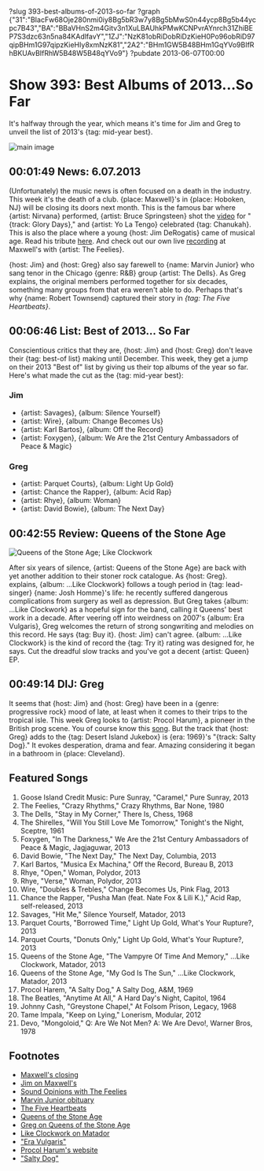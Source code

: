 ?slug 393-best-albums-of-2013-so-far
?graph {"31":"BIacFw68Oje280nmi0iy8Bg5bR3w7y8Bg5bMwS0n44ycp8Bg5b44ycpc7B43","BA":"BBaVHnS2m4Gitv3n1XuLBAUhkPMwKCNPvrAYnrch31ZhiBEP7S3dzc63n5na84KAdlfavY","1ZJ":"NzK81obRiDobRiDzKieH0Po96obRiD97qipBHm1G97qipzKieHIy8xmNzK81","2A2":"BHm1GW5B48BHm1GqYVo9BIfRhBKUAvBIfRhW5B48W5B48qYVo9"}
?pubdate 2013-06-07T00:00

# Show 393: Best Albums of 2013...So Far
It's halfway through the year, which means it's time for Jim and Greg to unveil the list of 2013's {tag: mid-year best}. 

![main image](https://static.soundopinions.org/images/2013/bestof2013sofar.jpg)

## 00:01:49 News: 6.07.2013
(Unfortunately) the music news is often focused on a death in the industry. This week it's the death of a club. {place: Maxwell}'s in {place: Hoboken, NJ} will be closing its doors next month. This is the famous bar where {artist: Nirvana} performed, {artist: Bruce Springsteen} shot the [video](http://www.youtube.com/watch?v=6vQpW9XRiyM) for "{track: Glory Days}," and {artist: Yo La Tengo} celebrated {tag: Chanukah}. This is also the place where a young {host: Jim DeRogatis} came of musical age. Read his tribute [here](http://www.wbez.org/blogs/jim-derogatis/2013-06/rip-maxwell%e2%80%99s-requiem-rock-club-107531). And check out our own live [recording](http://www.soundopinions.org/show/138) at Maxwell's with {artist: The Feelies}.

{host: Jim} and {host: Greg} also say farewell to {name: Marvin Junior} who sang tenor in the Chicago {genre: R&B} group {artist: The Dells}. As Greg explains, the original members performed together for six decades, something many groups from that era weren't able to do. Perhaps that's why {name: Robert Townsend} captured their story in *{tag: The Five Heartbeats}*.

## 00:06:46 List: Best of 2013... So Far
Conscientious critics that they are, {host: Jim} and {host: Greg} don't leave their {tag: best-of list} making until December. This week, they get a jump on their 2013 "Best of" list by giving us their top albums of the year so far. Here's what made the cut as the {tag: mid-year best}:

### Jim 
- {artist: Savages}, {album: Silence Yourself}
- {artist: Wire}, {album: Change Becomes Us}
- {artist: Karl Bartos}, {album: Off the Record}
- {artist: Foxygen}, {album: We Are the 21st Century Ambassadors of Peace & Magic}

### Greg
- {artist: Parquet Courts}, {album: Light Up Gold}
- {artist: Chance the Rapper}, {album: Acid Rap}
- {artist: Rhye}, {album: Woman}
- {artist: David Bowie}, {album: The Next Day}

## 00:42:55 Review: Queens of the Stone Age

![Queens of the Stone Age; Like Clockwork](https://static.soundopinions.org/assets/393/1ZJ0.jpg "https://itunes.apple.com/us/album/...like-clockwork/id630719740?uo=4")

After six years of silence, {artist: Queens of the Stone Age} are back with yet another addition to their stoner rock catalogue. As {host: Greg}. explains, {album: ...Like Clockwork} follows a tough period in {tag: lead-singer} {name: Josh Homme}'s life: he recently suffered dangerous complications from surgery as well as depression. But Greg takes {album: ...Like Clockwork} as a hopeful sign for the band, calling it Queens' best work in a decade. After veering off into weirdness on 2007's {album: Era Vulgaris}, Greg welcomes the return of strong songwriting and melodies on this record. He says {tag: Buy it}. {host: Jim} can't agree. {album: ...Like Clockwork} is the kind of record the {tag: Try it} rating was designed for, he says. Cut the dreadful slow tracks and you've got a decent {artist: Queen} EP.

##  00:49:14 DIJ: Greg
It seems that {host: Jim} and {host: Greg} have been in a {genre: progressive rock} mood of late, at least when it comes to their trips to the tropical isle. This week Greg looks to {artist: Procol Harum}, a pioneer in the British prog scene. You of course know this [song](http://www.youtube.com/embed/5T7WujWrn7c). But the track that {host: Greg} adds to the {tag: Desert Island Jukebox} is {era: 1969}'s "{track: Salty Dog}." It evokes desperation, drama and fear. Amazing considering it began in a bathroom in {place: Cleveland}.

## Featured Songs
1. Goose Island Credit Music: Pure Sunray, "Caramel," Pure Sunray, 2013
2. The Feelies, "Crazy Rhythms," Crazy Rhythms, Bar None, 1980
3. The Dells, "Stay in My Corner," There Is, Chess, 1968
4. The Shirelles, "Will You Still Love Me Tomorrow," Tonight's the Night, Sceptre, 1961
5. Foxygen, "In The Darkness," We Are the 21st Century Ambassadors of Peace & Magic, Jagjaguwar, 2013
6. David Bowie, "The Next Day," The Next Day, Columbia, 2013
7. Karl Bartos, "Musica Ex Machina," Off the Record, Bureau B, 2013
8. Rhye, "Open," Woman, Polydor, 2013
9. Rhye, "Verse," Woman, Polydor, 2013
10. Wire, "Doubles & Trebles," Change Becomes Us, Pink Flag, 2013
11. Chance the Rapper, "Pusha Man (feat. Nate Fox & Lili K.)," Acid Rap, self-released, 2013
12. Savages, "Hit Me," Silence Yourself, Matador, 2013
13. Parquet Courts, "Borrowed Time," Light Up Gold, What's Your Rupture?, 2013
14. Parquet Courts, "Donuts Only," Light Up Gold, What's Your Rupture?, 2013
15. Queens of the Stone Age, "The Vampyre Of Time And Memory," ...Like Clockwork, Matador, 2013
16. Queens of the Stone Age, "My God Is The Sun," ...Like Clockwork, Matador, 2013
17. Procol Harem, "A Salty Dog," A Salty Dog, A&M, 1969
18. The Beatles, "Anytime At All," A Hard Day's Night, Capitol, 1964
19. Johnny Cash, "Greystone Chapel," At Folsom Prison, Legacy, 1968
20. Tame Impala, "Keep on Lying," Lonerism, Modular, 2012
21. Devo, "Mongoloid," Q: Are We Not Men? A: We Are Devo!, Warner Bros, 1978

## Footnotes
- [Maxwell's closing](http://www.nj.com/entertainment/music/index.ssf/2013/06/maxwells_to_close_at_the_end_o.html)
- [Jim on Maxwell's](http://www.wbez.org/blogs/jim-derogatis/2013-06/rip-maxwell%e2%80%99s-requiem-rock-club-107531)
- [Sound Opinions with The Feelies](http://www.soundopinions.org/show/138)
- [Marvin Junior obituary](http://articles.chicagotribune.com/2013-06-02/entertainment/chi-marvin-junior-obit-20130602_1_marvin-junior-el-rays-dells)
- [The Five Heartbeats](http://www.imdb.com/title/tt0101891/)
- [Queens of the Stone Age](http://www.mygodisthesun.com/)
- [Greg on Queens of the Stone Age](http://articles.chicagotribune.com/2013-06-03/entertainment/chi-queens-of-stone-age-album-review-20130603_1_josh-homme-joey-castillo-album-review)
- [Like Clockwork on Matador](http://store.matadorrecords.com/like-clockwork)
- ["Era Vulgaris"](http://www.youtube.com/watch?v=E38DwXwpms0)
- [Procol Harum's website](http://www.procolharum.com/)
- ["Salty Dog"](http://www.youtube.com/watch?v=Q6BzNEZxbiw)
